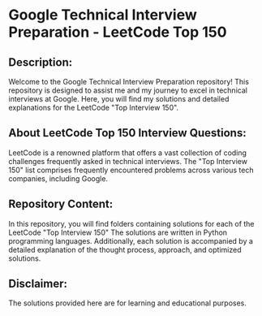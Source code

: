 # Google Technical Interview Preparation - LeetCode Top 150

## Description:

Welcome to the Google Technical Interview Preparation repository! This repository is designed to assist me and my journey to excel in technical interviews at Google. Here, you will find my solutions and detailed explanations for the LeetCode "Top Interview 150".

## About LeetCode Top 150 Interview Questions:

LeetCode is a renowned platform that offers a vast collection of coding challenges frequently asked in technical interviews. The "Top Interview 150" list comprises frequently encountered problems across various tech companies, including Google.

## Repository Content:

In this repository, you will find folders containing solutions for each of the LeetCode "Top Interview 150" The solutions are written in Python programming languages. Additionally, each solution is accompanied by a detailed explanation of the thought process, approach, and optimized solutions.

## Disclaimer:

The solutions provided here are for learning and educational purposes.
